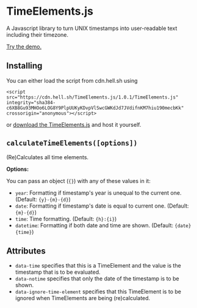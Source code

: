 # TimeElements.js

A Javascript library to turn UNIX timestamps into user-readable text including their timezone.

[Try the demo.](https://hellshltd.github.io/TimeElements.js/)

## Installing

You can either load the script from cdn.hell.sh using

    <script src="https://cdn.hell.sh/TimeElements.js/1.0.1/TimeElements.js" integrity="sha384-c6XB8Gu93MHOo6LOG8Y9PlpUUKyKDvpVlSwcGWKdJd7JVdifnKM7hiu190mecbKk" crossorigin="anonymous"></script>

or [download the TimeElements.js](https://raw.githubusercontent.com/hellshltd/TimeElements.js/master/TimeElements.js) and host it yourself.

## `calculateTimeElements([options])`

(Re)Calculates all time elements.

**Options:**

You can pass an object (`{}`) with any of these values in it:

- `year`: Formatting if timestamp's year is unequal to the current one. (Default: `{y}-{m}-{d}`)
- `date`: Formatting if timestamp's date is equal to current one. (Default: `{m}-{d}`)
- `time`: Time formatting. (Default: `{h}:{i}`)
- `datetime`: Formatting if both date and time are shown. (Default: `{date} {time}`)

## Attributes

- `data-time` specifies that this is a TimeElement and the value is the timestamp that is to be evaluated.
- `data-notime` specifies that only the date of the timestamp is to be shown.
- `data-ignore-time-element` specifies that this TimeElement is to be ignored when TimeElements are being (re)calculated.
